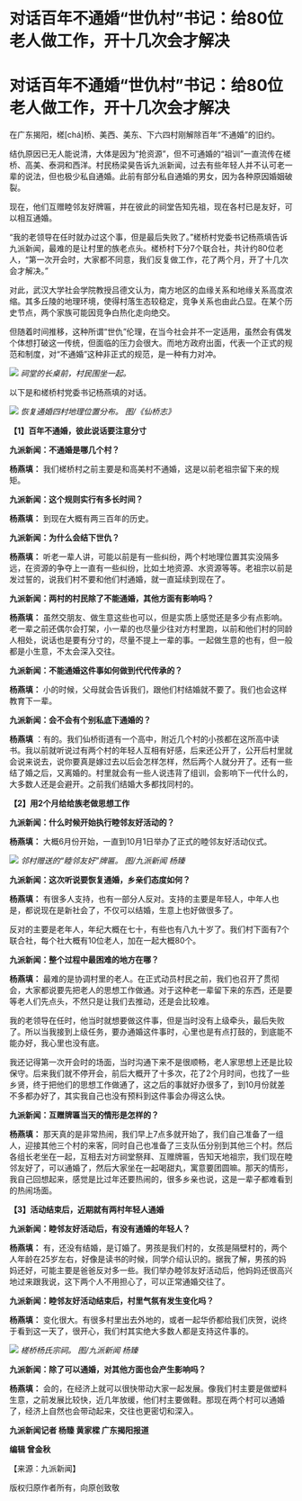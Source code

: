 # 对话百年不通婚“世仇村”书记：给80位老人做工作，开十几次会才解决

# 对话百年不通婚“世仇村”书记：给80位老人做工作，开十几次会才解决

在广东揭阳，槎[chá]桥、美西、美东、下六四村刚解除百年“不通婚”的旧约。

结仇原因已无人能说清，大体是因为“抢资源”，但不可通婚的“祖训”一直流传在槎桥、高美、泰洞和西洋。村民杨梁昊告诉九派新闻，过去有些年轻人并不认可老一辈的说法，但也极少私自通婚。此前有部分私自通婚的男女，因为各种原因婚姻破裂。

现在，他们互赠睦邻友好牌匾，并在彼此的祠堂告知先祖，现在各村已是友好，可以相互通婚。

“我的老领导在任时就办过这个事，但是最后失败了。”槎桥村党委书记杨燕填告诉九派新闻，最难的是让村里的族老点头。槎桥村下分7个联合社，共计约80位老人，“第一次开会时，大家都不同意，我们反复做工作，花了两个月，开了十几次会才解决。”

对此，武汉大学社会学院教授吕德文认为，南方地区的血缘关系和地缘关系高度浓缩。其多丘陵的地理环境，使得村落生态较稳定，竞争关系也由此凸显。在某个历史节点，两个家族可能因竞争白热化走向绝交。

但随着时间推移，这种所谓“世仇”伦理，在当今社会并不一定适用，虽然会有偶发个体想打破这一传统，但面临的压力会很大。而地方政府出面，代表一个正式的规范和制度，对“不通婚”这种非正式的规范，是一种有力对冲。

![](https://inews.gtimg.com/om_bt/OTKV0n1q_uOkP1WrvYLCBnPnNfUFMTuL3r0pcfuL6qgvsAA/1000)
_祠堂的长桌前，村民围坐一起。_

以下是和槎桥村党委书记杨燕填的对话。

![](https://inews.gtimg.com/om_bt/OLqOOmtv5629H_LaoSJ45zh1QcHqSXu1BzT96prjnHTsMAA/1000)
_恢复通婚四村地理位置分布。 图/《仙桥志》_

**【1】百年不通婚，彼此说话要注意分寸**

**九派新闻：不通婚是哪几个村？**

**杨燕填：** 我们槎桥村之前主要是和高美村不通婚，这是以前老祖宗留下来的规矩。

**九派新闻：这个规则实行有多长时间？**

**杨燕填：** 到现在大概有两三百年的历史。

**九派新闻：为什么会结下世仇？**

**杨燕填：**
听老一辈人讲，可能以前是有一些纠纷，两个村地理位置其实没隔多远，在资源的争夺上一直有一些纠纷，比如土地资源、水资源等等。老祖宗以前是发过誓的，说我们村不要和他们村通婚，就一直延续到现在了。

**九派新闻：两村的村民除了不能通婚，其他方面有影响吗？**

**杨燕填：**
虽然交朋友、做生意这些也可以，但是实质上感觉还是多少有点影响。老一辈之前还偶尔会打架，小一辈的也尽量少往对方村里跑，以前和他们村的同龄人相处，说话也是要有分寸的，尽量不提上一辈的事。一起做生意的也有，但一般都是小生意，不太会深入交往。

**九派新闻：不能通婚这件事如何做到代代传承的？**

**杨燕填：** 小的时候，父母就会告诉我们，跟他们村结婚就不要了。我们也会这样教育下一辈。

**九派新闻：会不会有个别私底下通婚的？**

**杨燕填**
：有的。我们仙桥街道有一个高中，附近几个村的小孩都在这所高中读书。我以前就听说过有两个村的年轻人互相有好感，后来还公开了，公开后村里就会说来说去，说你要真是嫁过去以后会怎样怎样，然后两个人就分开了。还有一些结了婚之后，又离婚的。村里就会有一些人说违背了组训，会影响下一代什么的，大多数人还是会避开。之前我们结婚大多都找同村的。

**【2】用2个月给给族老做思想工作**

**九派新闻：什么时候开始执行睦邻友好活动的？**

**杨燕填：** 大概6月份开始，一直到10月1日举办了正式的睦邻友好活动仪式。

![](https://inews.gtimg.com/om_bt/OspTjI5IT_DlC6iFyF03tqX74WokquyG59CeQCi2d8dzkAA/1000)
_邻村赠送的“睦邻友好”牌匾。 图/九派新闻 杨臻_

**九派新闻：这次听说要恢复通婚，乡亲们态度如何？**

**杨燕填：** 有很多人支持，也有一部分人反对。支持的主要是年轻人，中年人也是，都说现在是新社会了，不仅可以结婚，生意上也好做很多了。

反对的主要是老年人，年纪大概在七十，有些也有八九十岁了。我们村下面有7个联合社，每个社大概有10位老人，加在一起大概80个。

**九派新闻：整个过程中最困难的地方在哪？**

**杨燕填：**
最难的是协调村里的老人。在正式动员村民之前，我们也召开了贯彻会，大家都说要先把老人的思想工作做通。对于这种老一辈留下来的东西，还是要等老人们先点头，不然只是让我们去推动，还是会比较难。

我的老领导在任时，他当时就想要做这件事，但是当时没有上级牵头，最后失败了。所以当我接到上级任务，要办通婚这件事时，心里也是有点打鼓的，到底能不能办好，我心里也没有底。

我还记得第一次开会时的场面，当时沟通下来不是很顺畅，老人家思想上还是比较保守。后来我们就不停开会，前后大概开了十多次，花了2个月时间，也找了一些乡贤，终于把他们的思想工作做通了，这之后的事就好办很多了，到10月份就差不多都办好了，其实我自己也没有预料到这件事会办得这么快。

**九派新闻：互赠牌匾当天的情形是怎样的？**

**杨燕填：**
那天真的是非常热闹，我们早上7点多就开始了，我们自己准备了一组人，迎接其他三个村的来客，同时自己也准备了三支队伍分别到其他三个村。然后各组长老坐在一起，互相去对方祠堂祭拜、互赠牌匾，告知天地祖宗，我们现在睦邻友好了，可以通婚了，然后大家坐在一起喝甜丸，寓意要团圆嘛。那天的情形，我自己回想起来，感觉是比过年还要热闹的，很多乡亲也说，这是一辈子都难看到的热闹场面。

**【3】活动结束后，近期就有两村年轻人通婚**

**九派新闻：睦邻友好活动后，有没有通婚的年轻人？**

**杨燕填：**
有，还没有结婚，是订婚了。男孩是我们村的，女孩是隔壁村的，两个人年龄在25岁左右，好像是读书的时候，同学介绍认识的。据我了解，男孩的妈妈还好，可能主要是爸爸反对多一些。我们举办睦邻友好活动后，他妈妈还很高兴地过来跟我说，这下两个人不用担心了，可以正常通婚交往了。

**九派新闻：睦邻友好活动结束后，村里气氛有发生变化吗？**

**杨燕填：** 变化很大。有很多村里出去外地的，或者一起华侨都给我们庆贺，说终于看到这一天了，很开心，我们村其实绝大多数人都是支持这件事的。

![](https://inews.gtimg.com/om_bt/OyclB7Lv8ZakzGoW-X3Y6Fvkn3eceTGYTNX9U-wP8PkDMAA/1000)
_槎桥杨氏宗祠。 图/九派新闻 杨臻_

**九派新闻：除了可以通婚，对其他方面也会产生影响吗？**

**杨燕填：**
会的，在经济上就可以很快带动大家一起发展。像我们村主要是做塑料生意，之前发展比较快，近几年放缓，他们村主要做鞋。那现在两个村可以通婚了，经济上自然也会带动起来，交往也更密切和深入。

**九派新闻记者 杨臻 黄家樑 广东揭阳报道**

**编辑 曾金秋**

【来源：九派新闻】

版权归原作者所有，向原创致敬

